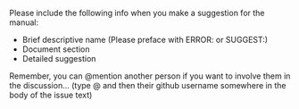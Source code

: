 Please include the following info when you make a suggestion for the manual:

* Brief descriptive name (Please preface with ERROR: or SUGGEST:)
* Document section
* Detailed suggestion

Remember, you can @mention another person if you want to involve them in the discussion...
(type @ and then their github username somewhere in the body of the issue text)
